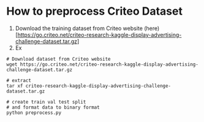 # How to preprocess Criteo Dataset

1. Download the training dataset from Criteo website (here)[https://go.criteo.net/criteo-research-kaggle-display-advertising-challenge-dataset.tar.gz]
2. Ex

```shell
# Download dataset from Criteo website
wget https://go.criteo.net/criteo-research-kaggle-display-advertising-challenge-dataset.tar.gz

# extract
tar xf criteo-research-kaggle-display-advertising-challenge-dataset.tar.gz

# create train val test split
# and format data to binary format
python preprocess.py
```
